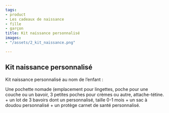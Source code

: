 ```yaml
---
tags:
- product
- Les cadeaux de naissance
- fille
- garçon
title: Kit naissance personnalisé
images:
- "/assets/2_kit_naissance.png"

---
```

## Kit naissance personnalisé

Kit naissance personnalisé au nom de l’enfant : 

Une pochette nomade (emplacement pour lingettes, poche pour une couche ou un bavoir, 3 petites poches pour crèmes ou autre, attache-tétine. + un lot de 3 bavoirs dont un personnalisé, taille 0-1 mois + un sac à doudou personnalisé + un protège carnet de santé personnalisé.